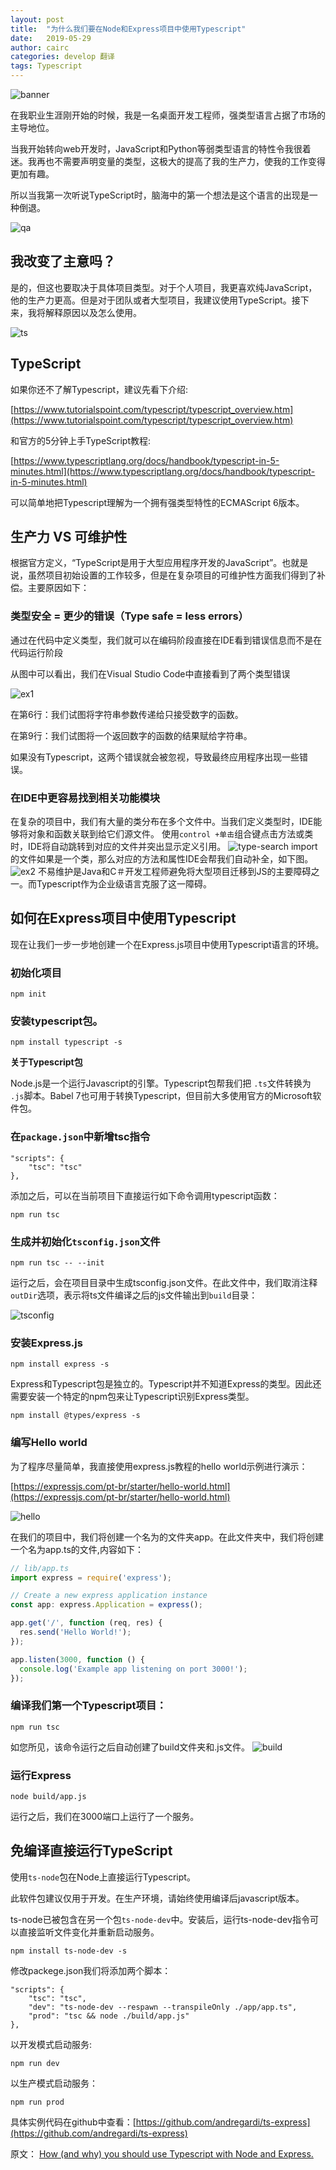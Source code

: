 ```yaml
---
layout: post
title:  "为什么我们要在Node和Express项目中使用Typescript"
date:   2019-05-29 
author: cairc
categories: develop 翻译
tags: Typescript
---
```

![banner]({{site.baseurl}}/assets/img/post/whyts/banner.png) 

在我职业生涯刚开始的时候，我是一名桌面开发工程师，强类型语言占据了市场的主导地位。

当我开始转向web开发时，JavaScript和Python等弱类型语言的特性令我很着迷。我再也不需要声明变量的类型，这极大的提高了我的生产力，使我的工作变得更加有趣。

所以当我第一次听说TypeScript时，脑海中的第一个想法是这个语言的出现是一种倒退。

![qa]({{site.baseurl}}/assets/img/post/whyts/qa.jpg) 
## 我改变了主意吗？

是的，但这也要取决于具体项目类型。对于个人项目，我更喜欢纯JavaScript，他的生产力更高。但是对于团队或者大型项目，我建议使用TypeScript。接下来，我将解释原因以及怎么使用。

![ts]({{site.baseurl}}/assets/img/post/whyts/ts.png) 
## TypeScript

如果你还不了解Typescript，建议先看下介绍:

[https://www.tutorialspoint.com/typescript/typescript_overview.htm](https://www.tutorialspoint.com/typescript/typescript_overview.htm)

和官方的5分钟上手TypeScript教程:

[https://www.typescriptlang.org/docs/handbook/typescript-in-5-minutes.html](https://www.typescriptlang.org/docs/handbook/typescript-in-5-minutes.html)

可以简单地把Typescript理解为一个拥有强类型特性的ECMAScript 6版本。

## 生产力 VS 可维护性

根据官方定义，“TypeScript是用于大型应用程序开发的JavaScript”。也就是说，虽然项目初始设置的工作较多，但是在复杂项目的可维护性方面我们得到了补偿。主要原因如下：

### 类型安全 = 更少的错误（Type safe = less errors）
通过在代码中定义类型，我们就可以在编码阶段直接在IDE看到错误信息而不是在代码运行阶段

从图中可以看出，我们在Visual Studio Code中直接看到了两个类型错误

![ex1]({{site.baseurl}}/assets/img/post/whyts/ex1.png) 

在第6行：我们试图将字符串参数传递给只接受数字的函数。

在第9行：我们试图将一个返回数字的函数的结果赋给字符串。

如果没有Typescript，这两个错误就会被忽视，导致最终应用程序出现一些错误。

### 在IDE中更容易找到相关功能模块

在复杂的项目中，我们有大量的类分布在多个文件中。当我们定义类型时，IDE能够将对象和函数关联到给它们源文件。
使用`control +单击`组合键点击方法或类时，IDE将自动跳转到对应的文件并突出显示定义引用。
![type-search]({{site.baseurl}}/assets/img/post/whyts/type-search.png) 
import的文件如果是一个类，那么对应的方法和属性IDE会帮我们自动补全，如下图。
![ex2]({{site.baseurl}}/assets/img/post/whyts/ex2.png) 
不易维护是Java和C＃开发工程师避免将大型项目迁移到JS的主要障碍之一。而Typescript作为企业级语言克服了这一障碍。

## 如何在Express项目中使用Typescript

现在让我们一步一步地创建一个在Express.js项目中使用Typescript语言的环境。
### 初始化项目

``` shell
npm init
```

### 安装typescript包。

``` shell
npm install typescript -s
```

**关于Typescript包**

Node.js是一个运行Javascript的引擎。Typescript包帮我们把 `.ts`文件转换为 `.js`脚本。Babel 7也可用于转换Typescript，但目前大多使用官方的Microsoft软件包。


### 在`package.json`中新增tsc指令

``` shell
"scripts": {
    "tsc": "tsc"
},
```

添加之后，可以在当前项目下直接运行如下命令调用typescript函数：

``` shell
npm run tsc
```

### 生成并初始化`tsconfig.json`文件

``` shell
npm run tsc -- --init
```

运行之后，会在项目目录中生成tsconfig.json文件。在此文件中，我们取消注释`outDir`选项，表示将ts文件编译之后的js文件输出到`build`目录：

![tsconfig]({{site.baseurl}}/assets/img/post/whyts/tsconfig.png) 

### 安装Express.js

``` shell
npm install express -s
```

Express和Typescript包是独立的。Typescript并不知道Express的类型。因此还需要安装一个特定的npm包来让Typescript识别Express类型。

``` shell
npm install @types/express -s
```

### 编写Hello world

为了程序尽量简单，我直接使用express.js教程的hello world示例进行演示：

[https://expressjs.com/pt-br/starter/hello-world.html](https://expressjs.com/pt-br/starter/hello-world.html)

![hello]({{site.baseurl}}/assets/img/post/whyts/hello.png) 

在我们的项目中，我们将创建一个名为的文件夹app。在此文件夹中，我们将创建一个名为app.ts的文件,内容如下：
``` javascript
// lib/app.ts
import express = require('express');

// Create a new express application instance
const app: express.Application = express();

app.get('/', function (req, res) {
  res.send('Hello World!');
});

app.listen(3000, function () {
  console.log('Example app listening on port 3000!');
});
```

### 编译我们第一个Typescript项目：

``` shell
npm run tsc
```

如您所见，该命令运行之后自动创建了build文件夹和.js文件。
![build]({{site.baseurl}}/assets/img/post/whyts/build.png) 

### 运行Express

``` shell
node build/app.js
```

运行之后，我们在3000端口上运行了一个服务。

## 免编译直接运行TypeScript

使用`ts-node`包在Node上直接运行Typescript。

此软件包建议仅用于开发。在生产环境，请始终使用编译后javascript版本。

ts-node已被包含在另一个包`ts-node-dev`中。安装后，运行ts-node-dev指令可以直接监听文件变化并重新启动服务。

``` shell
npm install ts-node-dev -s
```

修改packege.json我们将添加两个脚本：

``` shell
"scripts": {
    "tsc": "tsc",
    "dev": "ts-node-dev --respawn --transpileOnly ./app/app.ts",
    "prod": "tsc && node ./build/app.js"
},
```


以开发模式启动服务:

``` shell
npm run dev
```

以生产模式启动服务：

``` shell
npm run prod
```

具体实例代码在github中查看：[https://github.com/andregardi/ts-express](https://github.com/andregardi/ts-express)

原文： [How (and why) you should use Typescript with Node and Express.](https://medium.com/javascript-in-plain-english/typescript-with-node-and-express-js-why-when-and-how-eb6bc73edd5d)